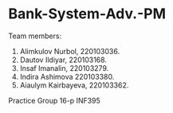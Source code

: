 # Bank-System-Adv.-PM
Team members:
1) Alimkulov Nurbol, 220103036.
2) Dautov Ildiyar, 220103168.
3) Insaf Imanalin, 220103279.
4) Indira Ashimova 220103380.
5) Aiaulym Kairbayeva, 220103362.

Practice Group 16-p INF395
